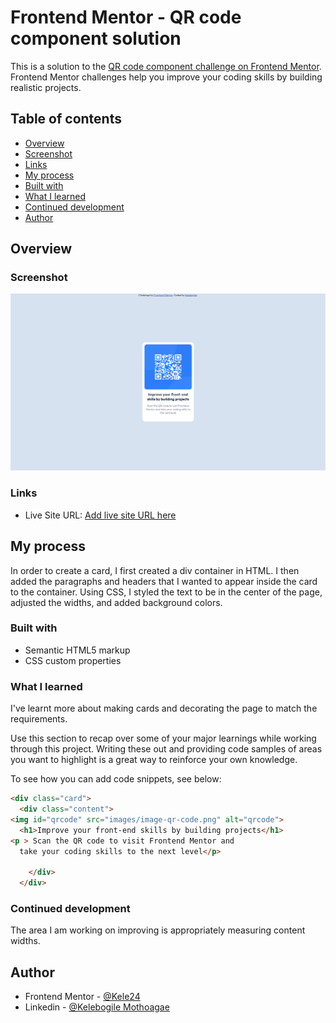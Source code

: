 # Frontend Mentor - QR code component solution

This is a solution to the [QR code component challenge on Frontend Mentor](https://www.frontendmentor.io/challenges/qr-code-component-iux_sIO_H). Frontend Mentor challenges help you improve your coding skills by building realistic projects. 

## Table of contents

  - [Overview](#overview)
  - [Screenshot](#screenshot)
  - [Links](#links)
  - [My process](#my-process)
  - [Built with](#built-with)
  - [What I learned](#what-i-learned)
  - [Continued development](#continued-development)
  - [Author](#author)

## Overview

### Screenshot

![Alt text](image.png)


### Links

- Live Site URL: [Add live site URL here](http://127.0.0.1:5501/qr-code-component-main/index.html)

## My process
In order to create a card, I first created a div container in HTML. I then added the paragraphs and headers that I wanted to appear inside the card to the container. Using CSS, I styled the text to be in the center of the page, adjusted the widths, and added background colors. 

### Built with

- Semantic HTML5 markup
- CSS custom properties


### What I learned
I've learnt more about making cards and decorating the page to match the requirements.


Use this section to recap over some of your major learnings while working through this project. Writing these out and providing code samples of areas you want to highlight is a great way to reinforce your own knowledge.

To see how you can add code snippets, see below:

```html
<div class="card">
  <div class="content">
<img id="qrcode" src="images/image-qr-code.png" alt="qrcode">
  <h1>Improve your front-end skills by building projects</h1>
<p > Scan the QR code to visit Frontend Mentor and 
  take your coding skills to the next level</p>

    </div>
  </div>
 ```

### Continued development
The area I am working on improving is appropriately measuring content widths.


## Author
- Frontend Mentor - [@Kele24](https://www.frontendmentor.io/profile/Kele24)
- Linkedin - [@Kelebogile Mothoagae](https://www.linkedin.com/in/kelebogile-mothoagae-7ab4b71b7/)


